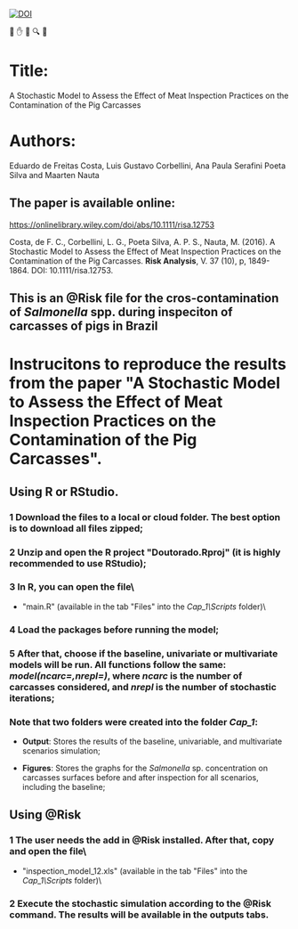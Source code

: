 [![DOI](https://zenodo.org/badge/DOI/10.1111/risa.12753.svg)](https://doi.org/10.1111/risa.12753)

:pig: :hand: :knife: :mag: :cut_of_meat:


# Title: 

A Stochastic Model to Assess the Effect of Meat Inspection Practices on the Contamination of the Pig Carcasses



# Authors: 

Eduardo de Freitas Costa, Luis Gustavo Corbellini, Ana Paula Serafini Poeta Silva and Maarten Nauta



## The paper is available online:

https://onlinelibrary.wiley.com/doi/abs/10.1111/risa.12753

Costa, de F. C., Corbellini, L. G., Poeta Silva, A. P. S., Nauta, M. (2016). A Stochastic Model to Assess the Effect of Meat Inspection Practices on the Contamination of the Pig Carcasses. **Risk Analysis**, V. 37 (10), p, 1849-1864. DOI: 10.1111/risa.12753.

## This is an @Risk file for the cros-contamination of *Salmonella* spp. during inspeciton of carcasses of pigs in Brazil



# Instrucitons to reproduce the results from the paper "A Stochastic Model to Assess the Effect of Meat Inspection Practices on the Contamination of the Pig Carcasses".

## Using R or RStudio.

### 1 Download the files to a local or cloud folder. The best option is to download all files zipped;

### 2 Unzip and open the R project "Doutorado.Rproj" (it is highly recommended to use RStudio);

### 3 In R, you can open the file\ 

  + "main.R" (available in the tab "Files" into the *Cap_1\Scripts* folder)\ 
  
### 4 Load the packages before running the model;

### 5 After that, choose if the baseline, univariate or multivariate models will be run. All functions follow the same:  *model(ncarc=,nrepl=)*, where *ncarc* is the number of carcasses considered, and *nrepl* is the number of stochastic iterations;

### Note that two folders were created into the folder *Cap_1*:
  - **Output**: Stores the results of the baseline, univariable, and multivariate scenarios simulation;
  
  - **Figures**: Stores the graphs for the *Salmonella* sp. concentration on carcasses surfaces before and after inspection for all scenarios, including the baseline;
  
## Using @Risk

### 1 The user needs the add in @Risk installed. After that, copy and open the file\
 + "inspection_model_12.xls" (available in the tab "Files" into the *Cap_1\Scripts* folder)\ 
 
### 2 Execute the stochastic simulation according to the @Risk command. The results will be available in the outputs tabs. 

